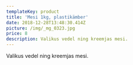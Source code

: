 ```yaml
---
templateKey: product
title: 'Mesi 1kg, plastikämber'
date: 2018-12-28T13:48:30.414Z
picture: /img/_mg_0323.jpg
price: 8
description: Valikus vedel ning kreemjas mesi.
---
```

Valikus vedel ning kreemjas mesi.
